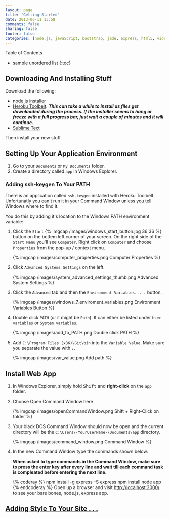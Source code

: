 ```yaml
---
layout: page
title: "Getting Started"
date: 2013-06-11 13:58
comments: false
sharing: false
footer: false
categories: [node.js, javaScript, bootstrap, jade, express, html5, video, howto]
---
```


Table of Contents

* sample unordered list
{:toc}

## Downloading And Installing Stuff

Download the following:

 * [node.js installer](http://nodejs.org/)
 * [Heroku Toolbelt](https://toolbelt.heroku.com/windows).
 <i class="icon-exclamation-sign bg_red_icon" markdown="0"> </i> ***This can take a while to install
 as files get downloaded during the process.  If the installer seems to hang or freeze with a full progress bar,
 just wait a couple of minutes and it will continue.***
 * [Sublime Text](http://www.sublimetext.com/)

Then install your new stuff.

## Setting Up Your Application Environment

 1. Go to your `Documents` or `My Documents` folder.
 2. Create a directory called `app` in Windows Explorer.

### Adding ssh-keygen To Your PATH

There is an application called `ssh-keygen` installed with Heroku
Toolbelt.  Unfortunatly you can't run it in your Command Window
unless you tell Windows where to find it.

You do this by adding it's location to the Windows PATH environment variable:

 1. Click the `Start` {% imgcap /images/windows_start_button.jpg 36 36 %} button on the bottem left corner of your screen.
 On the right side of the `Start Menu` you'll see `Computer`.  Right click on `Computer` and choose `Properties` from the pop-up / context menu.

    {% imgcap /images/computer_properties.png Computer Properties %}

 2. Click `Advanced Systems Settings` on the left.

    {% imgcap /images/system_advanced_settings_thumb.png Advanced System Settings %}

 3. Click the `Advanced` tab and then the `Environment Variables. . .` button.

    {% imgcap /images/windows_7_enviroment_variables.png Environment Variables Button %}

 4. Double click `PATH` (or it might be `Path`).  It can either be listed under `User variables` or `System variables`.

    {% imgcap /images/add_to_PATH.png Double click PATH %}

 5. Add `C:\Program Files (x86)\Git\bin` into the `Variable Value`.
 Make sure you separate the value with `;`.

    {% imgcap /images/var_value.png Add path %}

## Install Web App

 1. In Windows Explorer, simply hold <kbd>Shift</kbd> and **right-click** on the `app` folder.
 2. Choose Open Command Window here

    {% imgcap /images/openCommandWindow.png Shift + Right-Click on folder  %}

 3. Your black DOS Command Window should now be open and the current directory will be the
 `C:\Users\-YourUserName-\Documents\app` directory.

    {% imgcap /images/command_window.png Command Window  %}

 4. In the new Command Window type the commands shown below.

    <i class="icon-exclamation-sign bg_red_icon" markdown="0"> </i> **When asked to type commands in the Command Window, make sure to press
    the enter key after every line and wait till each command task is compleated
    before entering the next line.**

    {% coderay %}
      npm install -g express –S
      express
      npm install
      node app
    {% endcoderay %}
Open up a browser and visit [http://localhost:3000/](http://localhost:3000/) to see your bare bones, node.js, express app.

## [Adding Style To Your Site . . .](/style/)

